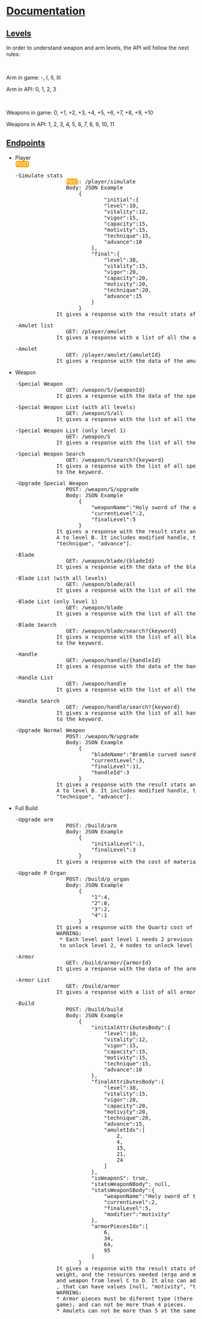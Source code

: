 <body>
        <h1 style="text-decoration: underline;">Documentation</h1>
        <h2 style="text-decoration: underline;">Levels</h2>
        <p>In order to understand weapon and arm levels, the API will follow the next rules:</p><br>
        <p>Arm in game: -, I, II, III</p>
        <p>Arm in API: 0, 1, 2, 3</p><br>            
        <p>Weapons in game: 0, +1, +2, +3, +4, +5, +6, +7, +8, +9, +10</p>
        <p>Weapons in API: 1, 2, 3, 4, 5, 6, 7, 8, 9, 10, 11</p>
        <h2 style="text-decoration: underline;">Endpoints</h2>
        <ul>
            <li>Player</li>
          <span style="color: white; background-color: orange; border-radius: 5px; padding 5px;">POST</span>
            <pre>-Simulate stats
                <span style="color: white; background-color: orange; border-radius: 5px; padding 5px;">POST</span>: /player/simulate
                Body: JSON Example
                    <span class="json">{
                            "initial":{
                            "level":10,
                            "vitality":12,
                            "vigor":15,
                            "capacity":15,
                            "motivity":15,
                            "technique":15,
                            "advance":10
                        },
                        "final":{
                            "level":38,
                            "vitality":15,
                            "vigor":20,
                            "capacity":20,
                            "motivity":20,
                            "technique":20,
                            "advance":15
                        }
                    }</span>
             It gives a response with the result stats after increaseing the attributes.</pre>
             <pre>-Amulet list
                <span class="get">GET</span>: /player/amulet
             It gives a response with a list of all the amulets.</pre>
             <pre>-Amulet
                <span class="get">GET</span>: /player/amulet/{amuletId}
             It gives a response with the data of the amulet with id = amuletId</pre>
             <li>Weapon</li>
             <pre>-Special Weapon
                <span class="get">GET</span>: /weapon/S/{weaponId}
             It gives a response with the data of the special weapon with id = weaponId</pre>
             <pre>-Special Weapon List (with all levels)
                <span class="get">GET</span>: /weapon/S/all
             It gives a response with the list of all the special weapons at all levels (1-6)</pre>
             <pre>-Special Weapon List (only level 1)
                <span class="get">GET</span>: /weapon/S
             It gives a response with the list of all the special weapons at level 1</pre>
             <pre>-Special Weapon Search
                <span class="get">GET</span>: /weapon/S/search?{keyword}
             It gives a response with the list of all special weapons that have a name similar 
             to the keyword.</pre>
             <pre>-Upgrade Special Weapon
                <span class="post">POST</span>: /weapon/S/upgrade
                Body: JSON Example
                    <span class="json">{
                        "weaponName":"Holy sword of the ark",
                        "currentLevel":2,
                        "finalLevel":5
                    }</span>
             It gives a response with the result stats and cost of the weapon upgrade from level 
             A to level B. It includes modified handle, that can have values [null, "motivity", 
             "technique", "advance"].</pre>
             <pre>-Blade
                <span class="get">GET</span>: /weapon/blade/{bladeId}
             It gives a response with the data of the blade with id = bladeId</pre>
             <pre>-Blade List (with all levels)
                <span class="get">GET</span>: /weapon/blade/all
             It gives a response with the list of all the blades at all levels (1-11)</pre>
             <pre>-Blade List (only level 1)
                <span class="get">GET</span>: /weapon/blade
             It gives a response with the list of all the blades at level 1</pre>
             <pre>-Blade Search
                <span class="get">GET</span>: /weapon/blade/search?{keyword}
             It gives a response with the list of all blades that have a name similar 
             to the keyword.</pre>
             <pre>-Handle
                <span class="get">GET</span>: /weapon/handle/{handleId}
             It gives a response with the data of the handle with id = handleId</pre>
             <pre>-Handle List
                <span class="get">GET</span>: /weapon/handle
             It gives a response with the list of all the handles</pre>
             <pre>-Handle Search
                <span class="get">GET</span>: /weapon/handle/search?{keyword}
             It gives a response with the list of all handles that have a name similar 
             to the keyword.</pre>
             <pre>-Upgrade Normal Weapon
                <span class="post">POST</span>: /weapon/N/upgrade
                Body: JSON Example
                    <span class="json">{
                        "bladeName":"Bramble curved sword blade",
                        "currentLevel":3,
                        "finalLevel":11,
                        "handleId":3
                    }</span>
             It gives a response with the result stats and cost of the weapon upgrade from level 
             A to level B. It includes modified handle, that can have values [null, "motivity", 
             "technique", "advance"].</pre>
             <li>Full Build</li>
             <pre>-Upgrade arm
                <span class="post">POST</span>: /build/arm
                Body: JSON Example
                    <span class="json">{
                        "initialLevel":1,
                        "finalLevel":3
                    }</span>
             It gives a response with the cost of materials of upgrading the arm from level A to level B.</pre>
             <pre>-Upgrade P Organ
                <span class="post">POST</span>: /build/p_organ
                Body: JSON Example
                    <span class="json">{
                        "1":4,
                        "2":0,
                        "3":2,
                        "4":1
                    }</span>
             It gives a response with the Quartz cost of upgrading X nodes in each P Organ level.
             <span class="warning">WARNING:</span> 
              * Each level past level 1 needs 2 previous nodes upgraded to unlock. It is needed 2 nodes
              to unlock level 2, 4 nodes to unlock level 3, 6 nodes to unlock level 4, etc.</pre>
              <pre>-Armor
                <span class="get">GET</span>: /build/armor/{armorId}
             It gives a response with the data of the armor with id = armorId.</pre>
             <pre>-Armor List
                <span class="get">GET</span>: /build/armor
             It gives a response with a list of all armors.</pre>
             <pre>-Build
                <span class="post">POST</span>: /build/build
                Body: JSON Example
                    <span class="json">{
                        "initialAttributesBody":{
                            "level":10,
                            "vitality":12,
                            "vigor":15,
                            "capacity":15,
                            "motivity":15,
                            "technique":15,
                            "advance":10
                        },
                        "finalAttributesBody":{
                            "level":38,
                            "vitality":15,
                            "vigor":20,
                            "capacity":20,
                            "motivity":20,
                            "technique":20,
                            "advance":15,
                            "amuletIds":[
                                2,
                                4,
                                15,
                                21,
                                24
                            ]
                        },
                        "isWeaponS": true,
                        "statsWeaponNBody": null,
                        "statsWeaponSBody":{
                            "weaponName":"Holy sword of the ark",
                            "currentLevel":2,
                            "finalLevel":5,
                            "modifier":"motivity"
                        },
                        "armorPiecesIds":[
                            6,
                            34,
                            64,
                            95
                        ] 
                    }</span>
             It gives a response with the result stats of the main character and his weapon, including current 
             weight, and the resources needed (ergo and materials) to upgrade main character from level A to B 
             and weapon from level C to D. It also can add armor pieces and amulets. It includes modified handle
             , that can have values [null, "motivity", "technique", "advance"].
             <span class="warning">WARNING:</span> 
             * Armor pieces must be diferent type (there are 4 types/slots of defensive pieces in the 
             game), and can not be more than 4 pieces.
             * Amulets can not be more than 5 at the same time.</pre>
        </ul>        
    </body>
